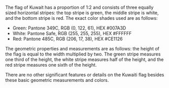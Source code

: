 The flag of Kuwait has a proportion of 1:2 and consists of three equally sized horizontal stripes: the top stripe is green, the middle stripe is white, and the bottom stripe is red. The exact color shades used are as follows:

- Green: Pantone 349C, RGB (0, 122, 61), HEX #007A3D
- White: Pantone Safe, RGB (255, 255, 255), HEX #FFFFFF
- Red: Pantone 485C, RGB (206, 17, 38), HEX #CE1126

The geometric properties and measurements are as follows: the height of the flag is equal to the width multiplied by two. The green stripe measures one third of the height, the white stripe measures half of the height, and the red stripe measures one sixth of the height.

There are no other significant features or details on the Kuwaiti flag besides these basic geometric measurements and colors.
